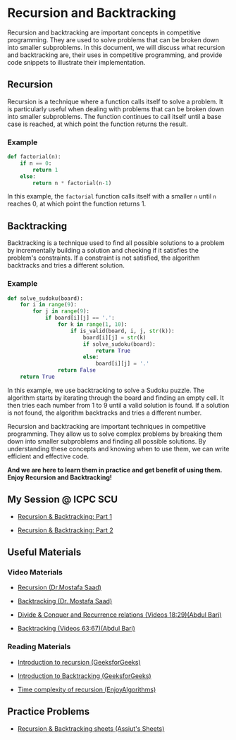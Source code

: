 # Recursion and Backtracking

Recursion and backtracking are important concepts in competitive programming. They are used to solve problems that can be broken down into smaller subproblems. In this document, we will discuss what recursion and backtracking are, their uses in competitive programming, and provide code snippets to illustrate their implementation.

## Recursion

Recursion is a technique where a function calls itself to solve a problem. It is particularly useful when dealing with problems that can be broken down into smaller subproblems. The function continues to call itself until a base case is reached, at which point the function returns the result.

### Example

```Python
def factorial(n):
    if n == 0:
        return 1
    else:
        return n * factorial(n-1)

```

In this example, the `factorial` function calls itself with a smaller `n` until `n` reaches 0, at which point the function returns 1.

## Backtracking

Backtracking is a technique used to find all possible solutions to a problem by incrementally building a solution and checking if it satisfies the problem's constraints. If a constraint is not satisfied, the algorithm backtracks and tries a different solution.

### Example

``` Python
def solve_sudoku(board):
    for i in range(9):
        for j in range(9):
            if board[i][j] == '.':
                for k in range(1, 10):
                    if is_valid(board, i, j, str(k)):
                        board[i][j] = str(k)
                        if solve_sudoku(board):
                            return True
                        else:
                            board[i][j] = '.'
                return False
    return True

```

In this example, we use backtracking to solve a Sudoku puzzle. The algorithm starts by iterating through the board and finding an empty cell. It then tries each number from 1 to 9 until a valid solution is found. If a solution is not found, the algorithm backtracks and tries a different number.

Recursion and backtracking are important techniques in competitive programming. They allow us to solve complex problems by breaking them down into smaller subproblems and finding all possible solutions. By understanding these concepts and knowing when to use them, we can write efficient and effective code.

**And we are here to learn them in practice and get benefit of using them.**  
**Enjoy Recursion and Backtracking!**

## My Session @ ICPC SCU

- [Recursion & Backtracking: Part 1](https://www.youtube.com/watch?v=msdBouUEs8w&t=0s&ab_channel=AhmedGamal)

- [Recursion & Backtracking: Part 2](https://www.youtube.com/watch?v=lBqumRAwEaQ&ab_channel=AhmedGamal)


## Useful Materials

### Video Materials

- [Recursion (Dr.Mostafa Saad)](https://www.youtube.com/watch?v=hyk46UmJPS4&list=PLPt2dINI2MIYmHYBSEdkdKMf_3nzFMveo&ab_channel=ArabicCompetitiveProgramming)

- [Backtracking (Dr. Mostafa Saad)](https://www.youtube.com/watch?v=hLXVhRzqq18&ab_channel=ArabicCompetitiveProgramming)

- [Divide & Conquer and Recurrence relations (Videos 18:29)(Abdul Bari)](https://www.youtube.com/playlist?list=PLDN4rrl48XKpZkf03iYFl-O29szjTrs_O)

- [Backtracking (Videos 63:67)(Abdul Bari)](https://www.youtube.com/playlist?list=PLDN4rrl48XKpZkf03iYFl-O29szjTrs_O)

### Reading Materials

- [Introduction to recursion (GeeksforGeeks)](https://www.geeksforgeeks.org/introduction-to-recursion-data-structure-and-algorithm-tutorials/)

- [Introduction to Backtracking (GeeksforGeeks)](https://www.geeksforgeeks.org/introduction-to-backtracking-data-structure-and-algorithm-tutorials/)

- [Time complexity of recursion (EnjoyAlgorithms)](https://www.enjoyalgorithms.com/blog/time-complexity-analysis-of-recursion-in-programming)

## Practice Problems

- [Recursion & Backtracking sheets (Assiut's Sheets)](https://codeforces.com/group/gA8A93jony/contests)